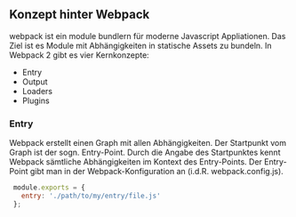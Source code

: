 ## Konzept hinter Webpack
webpack ist ein module bundlern für moderne Javascript Appliationen. Das Ziel ist es Module mit Abhängigkeiten in statische Assets zu bundeln. In Webpack 2 gibt es vier Kernkonzepte:

* Entry
* Output
* Loaders
* Plugins

### Entry
Webpack erstellt einen Graph mit allen Abhängigkeiten. Der Startpunkt vom Graph ist der sogn. Entry-Point. Durch die Angabe des Startpunktes kennt Webpack sämtliche Abhängigkeiten im Kontext des Entry-Points.
Der Entry-Point gibt man in der Webpack-Konfiguration an (i.d.R. webpack.config.js).

```javascript
 module.exports = {
   entry: './path/to/my/entry/file.js'
 };
```
